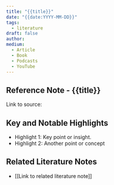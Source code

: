 ```yaml
---
title: "{{title}}"
date: "{{date:YYYY-MM-DD}}"
tags:
  - literature
draft: false
author: 
medium:
  - Article
  - Book
  - Podcasts
  - YouTube
---
```


## Reference Note - {{title}}

Link to source:

## Key and Notable Highlights

- Highlight 1: Key point or insight.
- Highlight 2: Another point or concept

## Related Literature Notes

- \[\[Link to related literature note\]\]
